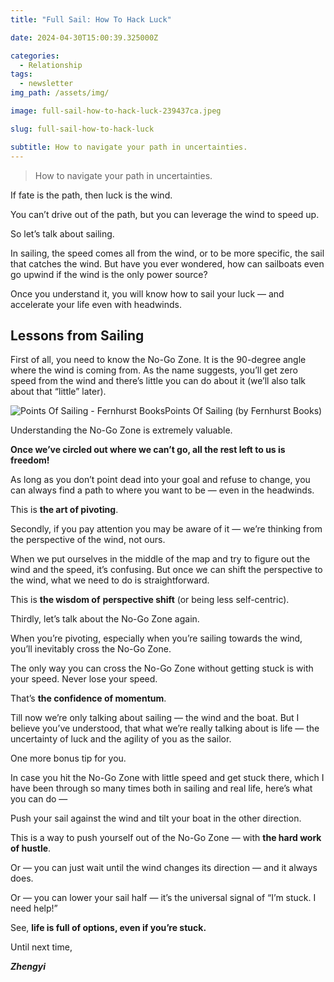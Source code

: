 ```yaml
---
title: "Full Sail: How To Hack Luck"

date: 2024-04-30T15:00:39.325000Z

categories:
  - Relationship
tags:
  - newsletter
img_path: /assets/img/

image: full-sail-how-to-hack-luck-239437ca.jpeg

slug: full-sail-how-to-hack-luck

subtitle: How to navigate your path in uncertainties.
---
```


> How to navigate your path in uncertainties.

If fate is the path, then luck is the wind.

You can’t drive out of the path, but you can leverage the wind to speed up.

So let’s talk about sailing.

In sailing, the speed comes all from the wind, or to be more specific, the sail that catches the wind. But have you ever wondered, how can sailboats even go upwind if the wind is the only power source?

Once you understand it, you will know how to sail your luck — and accelerate your life even with headwinds.

## Lessons from Sailing

First of all, you need to know the No-Go Zone. It is the 90-degree angle where the wind is coming from. As the name suggests, you’ll get zero speed from the wind and there’s little you can do about it (we’ll also talk about that “little” later).

![Points Of Sailing - Fernhurst Books](full-sail-how-to-hack-luck-239437ca.jpeg)Points Of Sailing (by Fernhurst Books)

Understanding the No-Go Zone is extremely valuable.

**Once we’ve circled out where we can’t go, all the rest left to us is freedom!**

As long as you don’t point dead into your goal and refuse to change, you can always find a path to where you want to be — even in the headwinds.

This is **the art of pivoting**.

Secondly, if you pay attention you may be aware of it — we’re thinking from the perspective of the wind, not ours.

When we put ourselves in the middle of the map and try to figure out the wind and the speed, it’s confusing. But once we can shift the perspective to the wind, what we need to do is straightforward.

This is **the wisdom of** **perspective shift** (or being less self-centric).

Thirdly, let’s talk about the No-Go Zone again.

When you’re pivoting, especially when you’re sailing towards the wind, you’ll inevitably cross the No-Go Zone.

The only way you can cross the No-Go Zone without getting stuck is with your speed. Never lose your speed.

That’s **the confidence of momentum**.

Till now we’re only talking about sailing — the wind and the boat. But I believe you’ve understood, that what we’re really talking about is life — the uncertainty of luck and the agility of you as the sailor.

One more bonus tip for you.

In case you hit the No-Go Zone with little speed and get stuck there, which I have been through so many times both in sailing and real life, here’s what you can do —

Push your sail against the wind and tilt your boat in the other direction.

This is a way to push yourself out of the No-Go Zone — with **the hard work of hustle**.

Or — you can just wait until the wind changes its direction — and it always does.

Or — you can lower your sail half — it’s the universal signal of “I’m stuck. I need help!”

See, **life is full of options, even if you’re stuck.**

Until next time,

_**Zhengyi**_
